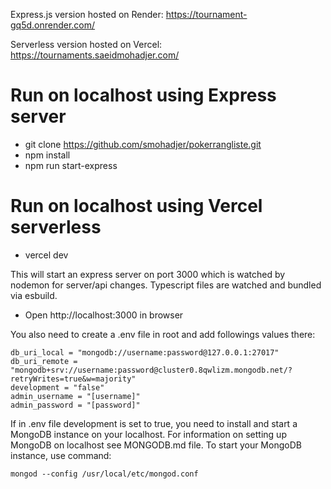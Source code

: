 Express.js version hosted on Render:
https://tournament-gq5d.onrender.com/

Serverless version hosted on Vercel:
https://tournaments.saeidmohadjer.com/

# Run on localhost using Express server
- git clone https://github.com/smohadjer/pokerrangliste.git
- npm install
- npm run start-express

# Run on localhost using Vercel serverless
- vercel dev

This will start an express server on port 3000 which is watched by nodemon for server/api changes. Typescript files are watched and bundled via esbuild.

- Open http://localhost:3000 in browser

You also need to create a .env file in root and add followings values there:
````
db_uri_local = "mongodb://username:password@127.0.0.1:27017"
db_uri_remote = "mongodb+srv://username:password@cluster0.8qwlizm.mongodb.net/?retryWrites=true&w=majority"
development = "false"
admin_username = "[username]"
admin_password = "[password]"
````

If in .env file development is set to true, you need to install and start a MongoDB instance on your localhost. For information on setting up MongoDB on localhost see MONGODB.md file. To start your MongoDB instance, use command:
````
mongod --config /usr/local/etc/mongod.conf
````


